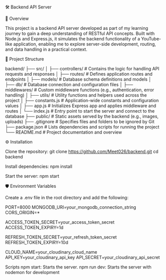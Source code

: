 🛠️ Backend API Server

🚀 Overview

This project is a backend API server developed as part of my learning journey to gain a deep understanding of RESTful API concepts. Built with Node.js and Express.js, it simulates the backend functionality of a YouTube-like application, enabling me to explore server-side development, routing, and data handling in a practical context.

📁 Project Structure

backend/
├── src/
│   ├── controllers/       # Contains the logic for handling API requests and responses
│   ├── routes/            # Defines application routes and endpoints
│   ├── models/            # Database schema definitions and models
│   ├── db/                # Database connection and configuration files
│   ├── middlewares/       # Custom middleware functions (e.g., authentication, error handling)
│   ├── utils/             # Utility functions and helpers used across the project
│   ├── constants.js       # Application-wide constants and configuration values
│   ├── app.js             # Initializes Express app and applies middleware and routes
│   └── index.js           # Entry point to start the server and connect to the database
├── public/                # Static assets served by the backend (e.g., images, uploads)
├── .gitignore             # Specifies files and folders to be ignored by Git
├── package.json           # Lists dependencies and scripts for running the project
└── README.md              # Project documentation and overview


⚙️ Installation

Clone the repository:
git clone https://github.com/Meet026/backend.git
cd backend

Install dependencies:
npm install

Start the server:
npm start

🛡️ Environment Variables

Create a .env file in the root directory and add the following:

PORT=8000
MONGODB_URI=your_mongodb_connection_string
CORS_ORIGIN=*

ACCESS_TOKEN_SECRET=your_access_token_secret
ACCESS_TOKEN_EXPIRY=1d

REFRESH_TOKEN_SECRET=your_refresh_token_secret
REFRESH_TOKEN_EXPIRY=10d

CLOUD_NAME=your_cloudinary_cloud_name
API_KEY=your_cloudinary_api_key
API_SECRET=your_cloudinary_api_secret

 Scripts
npm start: Starts the server.
npm run dev: Starts the server with nodemon for development
